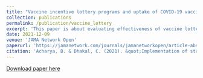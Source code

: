 ```yaml
---
title: "Vaccine incentive lottery programs and uptake of COVID-19 vaccinations"
collection: publications
permalink: /publication/vaccine_lottery
excerpt: 'This paper is about evaluating effectiveness of vaccine lottery programs.'
date: 2021-12-09
venue: 'JAMA Network Open'
paperurl: 'https://jamanetwork.com/journals/jamanetworkopen/article-abstract/278698'
citation: 'Acharya, B. & Dhakal, C. (2021). &quot;Implementation of state vaccine incentive lottery programs and uptake of COVID-19 vaccinations in the United States.&quot; <i>JAMA Network Open</i>. 4(12):e2138238.'
---
```



[Download paper here](http://binod-acharya.github.io/files/vaccine_lottery.pdf)

